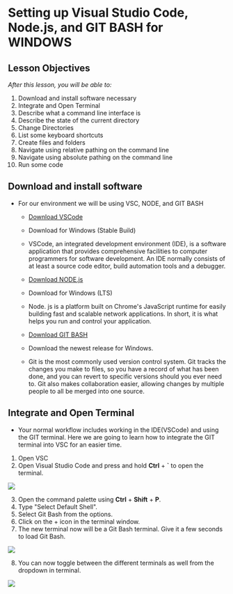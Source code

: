 # Setting up Visual Studio Code, Node.js, and GIT BASH for WINDOWS

## Lesson Objectives

_After this lesson, you will be able to:_

1. Download and install software necessary
1. Integrate and Open Terminal
1. Describe what a command line interface is
1. Describe the state of the current directory
1. Change Directories
1. List some keyboard shortcuts
1. Create files and folders
1. Navigate using relative pathing on the command line
1. Navigate using absolute pathing on the command line
1. Run some code

## Download and install software

- For our environment we will be using VSC, NODE, and GIT BASH
    - [Download VSCode](https://code.visualstudio.com/)
    - Download for Windows (Stable Build)
    - VSCode, an integrated development environment (IDE), is a software application that provides comprehensive facilities to computer programmers for software development. An IDE normally consists of at least a source code editor, build automation tools and a debugger.

    - [Download NODE.js](https://nodejs.org/en/)
    - Download for Windows (LTS)
    - Node. js is a platform built on Chrome's JavaScript runtime for easily building fast and scalable network applications. In short, it is what helps you run and control your application.

    - [Download GIT BASH](https://git-scm.com/downloads)
    - Download the newest release for Windows.
    - Git is the most commonly used version control system. Git tracks the changes you make to files, so you have a record of what has been done, and you can revert to specific versions should you ever need to. Git also makes collaboration easier, allowing changes by multiple people to all be merged into one source.

## Integrate and Open Terminal

- Your normal workflow includes working in the IDE(VSCode) and using the GIT terminal. Here we are going to learn how to integrate the GIT terminal into VSC for an easier time.

1. Open VSC
2. Open Visual Studio Code and press and hold **Ctrl** + **`** to open the terminal.

![](https://i.stack.imgur.com/V4hx4.png)

3. Open the command palette using **Ctrl** + **Shift** + **P**.
4. Type "Select Default Shell".
5. Select Git Bash from the options.
6. Click on the + icon in the terminal window.
7. The new terminal now will be a Git Bash terminal. Give it a few seconds to load Git Bash.

![](https://i.stack.imgur.com/5zLAP.png)

8. You can now toggle between the different terminals as well from the dropdown in terminal.

![](https://i.stack.imgur.com/1AGtr.png)